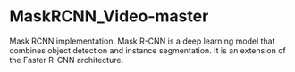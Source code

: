 # MaskRCNN_Video-master
Mask RCNN implementation. Mask R-CNN is a deep learning model that combines object detection and instance segmentation. It is an extension of the Faster R-CNN architecture.
